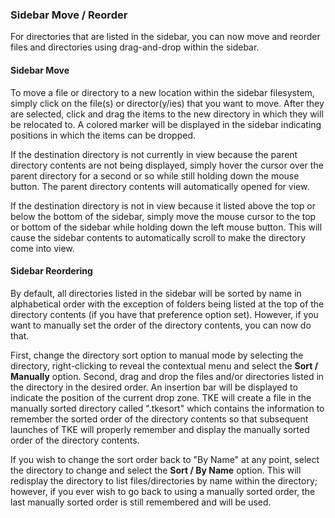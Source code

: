 ### Sidebar Move / Reorder

For directories that are listed in the sidebar, you can now move and reorder files and directories using drag-and-drop within the sidebar.

#### Sidebar Move

To move a file or directory to a new location within the sidebar filesystem, simply click on the file(s) or director(y/ies) that you want to move. After they are selected, click and drag the items to the new directory in which they will be relocated to. A colored marker will be displayed in the sidebar indicating positions in which the items can be dropped.

If the destination directory is not currently in view because the parent directory contents are not being displayed, simply hover the cursor over the parent directory for a second or so while still holding down the mouse button. The parent directory contents will automatically opened for view.

If the destination directory is not in view because it listed above the top or below the bottom of the sidebar, simply move the mouse cursor to the top or bottom of the sidebar while holding down the left mouse button. This will cause the sidebar contents to automatically scroll to make the directory come into view.

#### Sidebar Reordering

By default, all directories listed in the sidebar will be sorted by name in alphabetical order with the exception of folders being listed at the top of the directory contents (if you have that preference option set). However, if you want to manually set the order of the directory contents, you can now do that.

First, change the directory sort option to manual mode by selecting the directory, right-clicking to reveal the contextual menu and select the **Sort / Manually** option. Second, drag and drop the files and/or directories listed in the directory in the desired order. An insertion bar will be displayed to indicate the position of the current drop zone. TKE will create a file in the manually sorted directory called ".tkesort" which contains the information to remember the sorted order of the directory contents so that subsequent launches of TKE will properly remember and display the manually sorted order of the directory contents.

If you wish to change the sort order back to "By Name" at any point, select the directory to change and select the **Sort / By Name** option. This will redisplay the directory to list files/directories by name within the directory; however, if you ever wish to go back to using a manually sorted order, the last manually sorted order is still remembered and will be used.